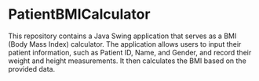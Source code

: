# PatientBMICalculator
This repository contains a Java Swing application that serves as a BMI (Body Mass Index) calculator. The application allows users to input their patient information, such as Patient ID, Name, and Gender, and record their weight and height measurements. It then calculates the BMI based on the provided data.
